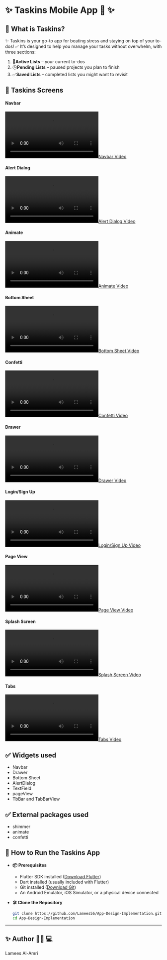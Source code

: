 #  ✨ **Taskins** Mobile App 📱  ✨


## 📝 What is Taskins?

✨ Taskins is your go-to app for beating stress and staying on top of your to-dos! ✅ It’s designed to help you manage your tasks without overwhelm, with three sections:
1. 📝**Active Lists** – your current to-dos  
2. 🕒**Pending Lists** – paused projects you plan to finish  
3. ✅**Saved Lists** – completed lists you might want to revisit  


## 🎥 Taskins Screens

#### Navbar
[![Navbar Video](taskins-screens/Navbar.mp4)](taskins-screens/Navbar.mp4)

#### Alert Dialog
[![Alert Dialog Video](taskins-screens/alertdialog.mp4)](taskins-screens/alertdialog.mp4)

#### Animate
[![Animate Video](taskins-screens/animate.mp4)](taskins-screens/animate.mp4)

#### Bottom Sheet
[![Bottom Sheet Video](taskins-screens/bottomsheet.mp4)](taskins-screens/bottomsheet.mp4)

#### Confetti
[![Confetti Video](taskins-screens/confetti.mp4)](taskins-screens/confetti.mp4)

#### Drawer
[![Drawer Video](taskins-screens/drawer.mp4)](taskins-screens/drawer.mp4)

#### Login/Sign Up
[![Login/Sign Up Video](taskins-screens/loginSignUp.mp4)](taskins-screens/loginSignUp.mp4)

#### Page View
[![Page View Video](taskins-screens/pageView.mp4)](taskins-screens/pageView.mp4)

#### Splash Screen
[![Splash Screen Video](taskins-screens/splashScreen.mp4)](taskins-screens/splashScreen.mp4)

#### Tabs
[![Tabs Video](taskins-screens/tabs.mp4)](taskins-screens/tabs.mp4)





## ✅  Widgets used 

+ Navbar
+ Drawer
+ Bottom Sheet
+ AlertDialog
+ TextField
+ pageView
+ TbBar and TabBarView



## ✅ External packages used 

+ shimmer
+ animate
+ confetti 


## 🚀 How to Run the Taskins App

+ **📦 Prerequisites**  
  + Flutter SDK installed ([Download Flutter](https://docs.flutter.dev/get-started/install))  
  + Dart installed (usually included with Flutter)  
  + Git installed ([Download Git](https://git-scm.com/downloads))  
  + An Android Emulator, iOS Simulator, or a physical device connected  

+ **🛠️ Clone the Repository**  
  ```bash
  git clone https://github.com/Lamees56/App-Design-Implementation.git
  cd App-Design-Implementation


---

## ✨ Author 👩‍💻 💻

Lamees Al-Amri 


